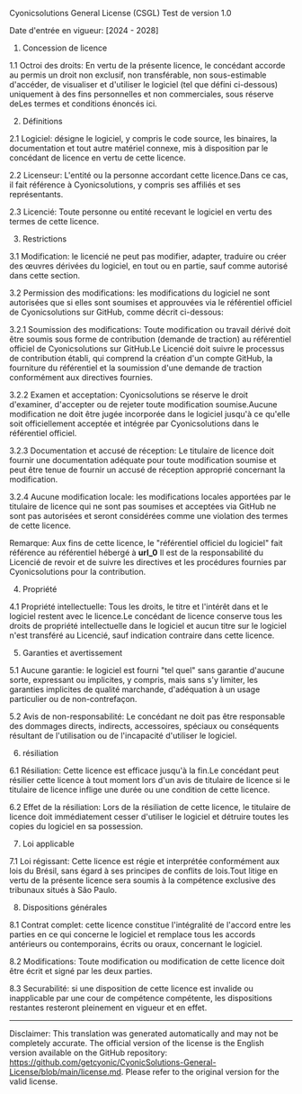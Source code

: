 Cyonicsolutions General License (CSGL)
Test de version 1.0

Date d'entrée en vigueur: [2024 - 2028]

1. Concession de licence

1.1 Octroi des droits: En vertu de la présente licence, le concédant accorde au permis un droit non exclusif, non transférable, non sous-estimable d'accéder, de visualiser et d'utiliser le logiciel (tel que défini ci-dessous) uniquement à des fins personnelles et non commerciales, sous réserve deLes termes et conditions énoncés ici.

2. Définitions

2.1 Logiciel: désigne le logiciel, y compris le code source, les binaires, la documentation et tout autre matériel connexe, mis à disposition par le concédant de licence en vertu de cette licence.

2.2 Licenseur: L'entité ou la personne accordant cette licence.Dans ce cas, il fait référence à Cyonicsolutions, y compris ses affiliés et ses représentants.

2.3 Licencié: Toute personne ou entité recevant le logiciel en vertu des termes de cette licence.

3. Restrictions

3.1 Modification: le licencié ne peut pas modifier, adapter, traduire ou créer des œuvres dérivées du logiciel, en tout ou en partie, sauf comme autorisé dans cette section.

3.2 Permission des modifications: les modifications du logiciel ne sont autorisées que si elles sont soumises et approuvées via le référentiel officiel de Cyonicsolutions sur GitHub, comme décrit ci-dessous:

3.2.1 Soumission des modifications: Toute modification ou travail dérivé doit être soumis sous forme de contribution (demande de traction) au référentiel officiel de Cyonicsolutions sur GitHub.Le Licencié doit suivre le processus de contribution établi, qui comprend la création d'un compte GitHub, la fourniture du référentiel et la soumission d'une demande de traction conformément aux directives fournies.

3.2.2 Examen et acceptation: Cyonicsolutions se réserve le droit d'examiner, d'accepter ou de rejeter toute modification soumise.Aucune modification ne doit être jugée incorporée dans le logiciel jusqu'à ce qu'elle soit officiellement acceptée et intégrée par Cyonicsolutions dans le référentiel officiel.

3.2.3 Documentation et accusé de réception: Le titulaire de licence doit fournir une documentation adéquate pour toute modification soumise et peut être tenue de fournir un accusé de réception approprié concernant la modification.

3.2.4 Aucune modification locale: les modifications locales apportées par le titulaire de licence qui ne sont pas soumises et acceptées via GitHub ne sont pas autorisées et seront considérées comme une violation des termes de cette licence.

Remarque: Aux fins de cette licence, le "référentiel officiel du logiciel" fait référence au référentiel hébergé à __url_0__ Il est de la responsabilité du Licencié de revoir et de suivre les directives et les procédures fournies par Cyonicsolutions pour la contribution.

4. Propriété

4.1 Propriété intellectuelle: Tous les droits, le titre et l'intérêt dans et le logiciel restent avec le licence.Le concédant de licence conserve tous les droits de propriété intellectuelle dans le logiciel et aucun titre sur le logiciel n'est transféré au Licencié, sauf indication contraire dans cette licence.

5. Garanties et avertissement

5.1 Aucune garantie: le logiciel est fourni "tel quel" sans garantie d'aucune sorte, expressant ou implicites, y compris, mais sans s'y limiter, les garanties implicites de qualité marchande, d'adéquation à un usage particulier ou de non-contrefaçon.

5.2 Avis de non-responsabilité: Le concédant ne doit pas être responsable des dommages directs, indirects, accessoires, spéciaux ou conséquents résultant de l'utilisation ou de l'incapacité d'utiliser le logiciel.

6. résiliation

6.1 Résiliation: Cette licence est efficace jusqu'à la fin.Le concédant peut résilier cette licence à tout moment lors d'un avis de titulaire de licence si le titulaire de licence inflige une durée ou une condition de cette licence.

6.2 Effet de la résiliation: Lors de la résiliation de cette licence, le titulaire de licence doit immédiatement cesser d'utiliser le logiciel et détruire toutes les copies du logiciel en sa possession.

7. Loi applicable

7.1 Loi régissant: Cette licence est régie et interprétée conformément aux lois du Brésil, sans égard à ses principes de conflits de lois.Tout litige en vertu de la présente licence sera soumis à la compétence exclusive des tribunaux situés à São Paulo.

8. Dispositions générales

8.1 Contrat complet: cette licence constitue l'intégralité de l'accord entre les parties en ce qui concerne le logiciel et remplace tous les accords antérieurs ou contemporains, écrits ou oraux, concernant le logiciel.

8.2 Modifications: Toute modification ou modification de cette licence doit être écrit et signé par les deux parties.

8.3 Securabilité: si une disposition de cette licence est invalide ou inapplicable par une cour de compétence compétente, les dispositions restantes resteront pleinement en vigueur et en effet.

---
Disclaimer: This translation was generated automatically and may not be completely accurate. The official version of the license is the English version available on the GitHub repository: https://github.com/getcyonic/CyonicSolutions-General-License/blob/main/license.md. Please refer to the original version for the valid license.